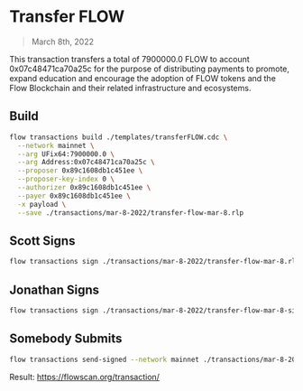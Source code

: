 # Transfer FLOW

> March 8th, 2022

This transaction transfers a total of 7900000.0 FLOW to account 0x07c48471ca70a25c for the purpose of distributing payments to promote, expand education and encourage the adoption of FLOW tokens and the Flow Blockchain and their related infrastructure and ecosystems.

## Build

```sh
flow transactions build ./templates/transferFLOW.cdc \
  --network mainnet \
  --arg UFix64:7900000.0 \
  --arg Address:0x07c48471ca70a25c \
  --proposer 0x89c1608db1c451ee \
  --proposer-key-index 0 \
  --authorizer 0x89c1608db1c451ee \
  --payer 0x89c1608db1c451ee \
  -x payload \
  --save ./transactions/mar-8-2022/transfer-flow-mar-8.rlp
```

## Scott Signs

```sh
flow transactions sign ./transactions/mar-8-2022/transfer-flow-mar-8.rlp --signer scott --filter payload --save ./transactions/mar-8-2022/transfer-flow-mar-8-sig-1.rlp
```

## Jonathan Signs

```sh
flow transactions sign ./transactions/mar-8-2022/transfer-flow-mar-8-sig-1.rlp --signer jonathan --filter payload --save ./transactions/mar-8-2022/transfer-flow-mar-8-sig-2.rlp
```

## Somebody Submits

```sh
flow transactions send-signed --network mainnet ./transactions/mar-8-2022/transfer-flow-mar-8-sig-2.rlp
```

Result: https://flowscan.org/transaction/
